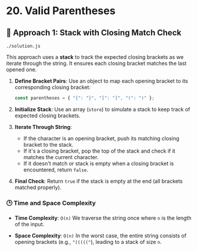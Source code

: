 # 20. Valid Parentheses

## 🧠 Approach 1: Stack with Closing Match Check
`./solution.js`

This approach uses a **stack** to track the expected closing brackets as we iterate through the string. It ensures each closing bracket matches the last opened one.

1. **Define Bracket Pairs**:
   Use an object to map each opening bracket to its corresponding closing bracket:

   ```js
   const parentheses = { "{": "}", "[": "]", "(": ")" };
   ```

2. **Initialize Stack**:
   Use an array (`store`) to simulate a stack to keep track of expected closing brackets.

3. **Iterate Through String**:

   * If the character is an opening bracket, push its matching closing bracket to the stack.
   * If it's a closing bracket, pop the top of the stack and check if it matches the current character.
   * If it doesn't match or stack is empty when a closing bracket is encountered, return `false`.

4. **Final Check**:
   Return `true` if the stack is empty at the end (all brackets matched properly).

### 🕒 Time and Space Complexity

* **Time Complexity**: `O(n)`
  We traverse the string once where `n` is the length of the input.

* **Space Complexity**: `O(n)`
  In the worst case, the entire string consists of opening brackets (e.g., `"((((("`), leading to a stack of size `n`.
